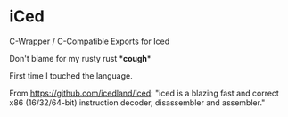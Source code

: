 # iCed
C-Wrapper / C-Compatible Exports for Iced


Don't blame for my rusty rust \***cough**\*

First time I touched the language.

From https://github.com/icedland/iced: "iced is a blazing fast and correct x86 (16/32/64-bit) instruction decoder, disassembler and assembler."
